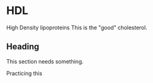 # HDL

High Density lipoproteins
This is the "good" cholesterol.

## Heading
This section needs something.

Practicing this 
